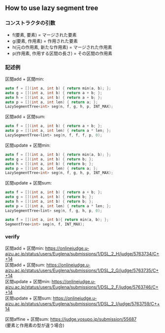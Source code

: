 ## How to use lazy segment tree

### コンストラクタの引数

* f(要素, 要素) = マージされた要素
* g(要素, 作用素) = 作用された要素
* h(元の作用素, 新たな作用素) = マージされた作用素
* p(作用素, 作用する区間の長さ) = その区間の作用素

### 記述例

区間add + 区間min:

```c++
auto f = [](int a, int b) { return min(a, b); };
auto g = [](int a, int b) { return a + b; };
auto h = [](int a, int b) { return a + b; };
auto p = [](int a, int len) { return a; };
LazySegmentTree<int> seg(n, f, g, h, p, INT_MAX);
```

区間add + 区間sum:

```c++
auto f = [](int a, int b) { return a + b; };
auto p = [](int a, int len) { return a * len; };
LazySegmentTree<lint> seg(n, f, f, f, p, 0);
```

区間update + 区間min: 

```c++
auto f = [](int a, int b) { return min(a, b); };
auto g = [](int a, int b) { return b; };
auto h = [](int a, int b) { return b; };
auto p = [](int a, int len) { return a; };
LazySegmentTree<int> seg(n, f, g, h, p, INT_MAX);
```

区間update + 区間sum:

```c++
auto f = [](int a, int b) { return a + b; };
auto g = [](int a, int b) { return b; };
auto h = [](int a, int b) { return b; };
auto p = [](int a, int len) { return a * len; };
LazySegmentTree<lint> seg(n, f, g, h, p, 0);
```

```c++
auto f = [](int a, int b){ return min(a, b); };
SegmentTree<int> seg(n, f, INT_MAX);
```



### verify

区間add + 区間min: https://onlinejudge.u-aizu.ac.jp/status/users/Euglena/submissions/1/DSL_2_H/judge/5763734/C++14<br>区間add + 区間sum: https://onlinejudge.u-aizu.ac.jp/status/users/Euglena/submissions/1/DSL_2_G/judge/5763735/C++14<br>区間update + 区間min: https://onlinejudge.u-aizu.ac.jp/status/users/Euglena/submissions/1/DSL_2_F/judge/5763746/C++14<br>区間update + 区間sum: https://onlinejudge.u-aizu.ac.jp/status/users/Euglena/submissions/1/DSL_2_I/judge/5763759/C++14

区間affine + 区間sum: https://judge.yosupo.jp/submission/55687<br>(要素と作用素の型が違う場合)

